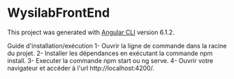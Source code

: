 # WysilabFrontEnd

This project was generated with [Angular CLI](https://github.com/angular/angular-cli) version 6.1.2.

Guide d'installation/exécution 
1- Ouvrir la ligne de commande dans la racine du projet. 
2- Installer les dépendances en exécutant la commande npm install. 
3- Executer la commande npm start ou ng serve.
4- Ouvrir votre navigateur et accéder à l'url http://localhost:4200/.
